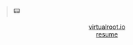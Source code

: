 > :pager:

<p align="center">
  <a href="https://virtualroot.io">virtualroot.io</a><br>
  <a href="https://linkedin.com/in/virtualroot">resume</a><br>
</p>
